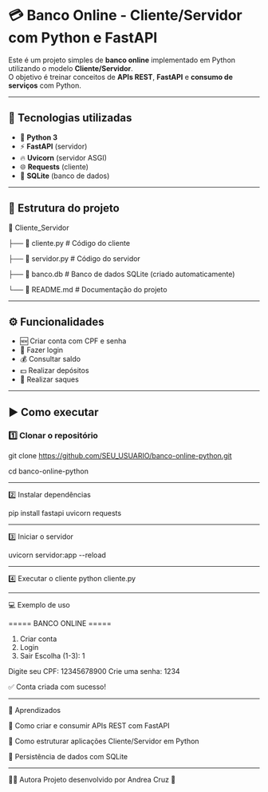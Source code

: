 # 💳 Banco Online - Cliente/Servidor com Python e FastAPI  

Este é um projeto simples de **banco online** implementado em Python utilizando o modelo **Cliente/Servidor**.  
O objetivo é treinar conceitos de **APIs REST**, **FastAPI** e **consumo de serviços** com Python.  

---

## 🚀 Tecnologias utilizadas
- 🐍 **Python 3**
- ⚡ **FastAPI** (servidor)
- 🔥 **Uvicorn** (servidor ASGI)
- 🌐 **Requests** (cliente)
- 💾 **SQLite** (banco de dados)

---

## 📂 Estrutura do projeto
📁 Cliente_Servidor

├── 📄 cliente.py # Código do cliente

├── 📄 servidor.py # Código do servidor

├── 📄 banco.db # Banco de dados SQLite (criado automaticamente)

└── 📄 README.md # Documentação do projeto


---

## ⚙️ Funcionalidades
- 🆕 Criar conta com CPF e senha  
- 🔑 Fazer login  
- 💰 Consultar saldo  
- 💵 Realizar depósitos  
- 💸 Realizar saques  

---

## ▶️ Como executar

### 1️⃣ Clonar o repositório

git clone https://github.com/SEU_USUARIO/banco-online-python.git

cd banco-online-python

---
2️⃣ Instalar dependências

pip install fastapi uvicorn requests

---
3️⃣ Iniciar o servidor

uvicorn servidor:app --reload

---
4️⃣ Executar o cliente
python cliente.py

---
💻 Exemplo de uso

===== BANCO ONLINE =====
1. Criar conta
2. Login
3. Sair
Escolha (1-3): 1

Digite seu CPF: 12345678900
Crie uma senha: 1234

✅ Conta criada com sucesso!

---

📖 Aprendizados

📌 Como criar e consumir APIs REST com FastAPI

📌 Como estruturar aplicações Cliente/Servidor em Python

📌 Persistência de dados com SQLite

---

👩‍💻 Autora
Projeto desenvolvido por Andrea Cruz 🚀
